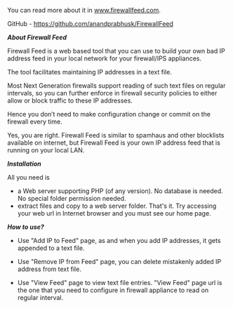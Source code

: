 You can read more about it in www.firewallfeed.com. 

GitHub - https://github.com/anandprabhusk/FirewallFeed

***About Firewall Feed***

Firewall Feed is a web based tool that you can use to build your own bad IP address feed in your local network for your firewall/IPS appliances. 

The tool facilitates maintaining IP addresses in a text file.

Most Next Generation firewalls support reading of such text files on regular intervals, so you can further enforce in firewall security policies to either allow or block traffic to these IP addresses. 

Hence you don’t need to make configuration change or commit on the firewall every time.

Yes, you are right. Firewall Feed is similar to spamhaus and other blocklists available on internet, but Firewall Feed is your own IP address feed that is running on your local LAN.


***Installation***

All you need is 
- a Web server supporting PHP (of any version). No database is needed. No special folder permission needed.
- extract files and copy to a web server folder.
That's it. 
Try accessing your web url in Internet browser and you must see our home page.


***How to use?***

* Use "Add IP to Feed" page, as and when you add IP addresses, it gets appended to a text file.

* Use "Remove IP from Feed" page, you can delete mistakenly added IP address from text file.

* Use "View Feed" page to view text file entries. "View Feed" page url is the one that you need to configure in firewall appliance to read on regular interval.
